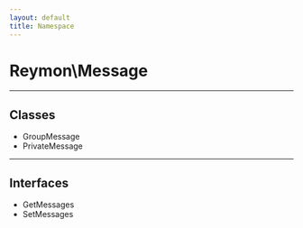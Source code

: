 ```yaml
---
layout: default
title: Namespace
---
```

<h1 style="font-weight: bold;">Reymon\Message</h1>
<hr>
<div class="context">
    <h2>Classes</h2>
    <ul style="list-style: disc;">
      <li><span>GroupMessage</span></li>
      <li><span>PrivateMessage</span></li>
    </ul>
</div>
<hr>
<div class="context">
    <h2>Interfaces</h2>
    <ul style="list-style: disc;">
      <li><span>GetMessages</span></li>
      <li><span>SetMessages</span></li>
    </ul>
</div>

